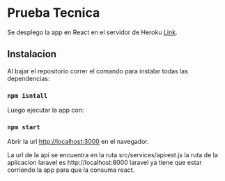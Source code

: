 # Prueba Tecnica

Se desplego la app en React en el servidor de Heroku [Link](https://christian-technicaltest.herokuapp.com/).

## Instalacion

Al bajar el repositorio correr el comando para instalar todas las dependencias:

### `npm isntall`

Luego ejecutar la app con:

### `npm start`

Abrir la url [http://localhost:3000](http://localhost:3000) en el navegador.

La url de la api se encuentra en la ruta src/services/apirest.js la ruta de la aplicacion laravel es http://localhost:8000 laravel ya tiene que estar corriendo la app para que la consuma react.
